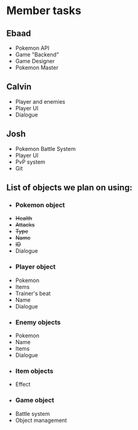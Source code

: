 # Member tasks
## Ebaad
- Pokemon API
- Game "Backend"
- Game Designer
- Pokemon Master
## Calvin
- Player and enemies
- Player UI
- Dialogue
## Josh
- Pokemon Battle System
- Player UI
- PvP system
- Git


## List of objects we plan on using:
- ### Pokemon object
- ~~Health~~
- ~~Attacks~~
- ~~Type~~
- ~~Name~~
- ~~ID~~
- Dialogue
- ### Player object
- Pokemon
- Items
- Trainer's beat
- Name
- Dialogue
- ### Enemy objects
- Pokemon
- Name
- Items
- Dialogue
- ### Item objects
- Effect
- ### Game object
- Battle system
- Object management



